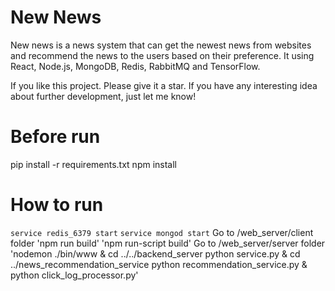 # New News
New news is a news system that can get the newest news from websites and recommend the news to the users based on their preference.
It using React, Node.js, MongoDB, Redis, RabbitMQ and TensorFlow.

If you like this project. Please give it a star. If you have any interesting idea about further development, just let me know!

# Before run
pip install -r requirements.txt
npm install

# How to run
`service redis_6379 start`
`service mongod start`
Go to /web_server/client folder
'npm run build'
'npm run-script build'
Go to /web_server/server folder
'nodemon ./bin/www &
cd ../../backend_server
python service.py &
cd ../news_recommendation_service
python recommendation_service.py &
python click_log_processor.py'

